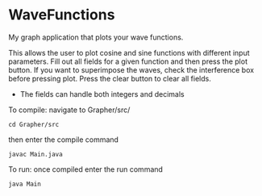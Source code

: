 # WaveFunctions
My graph application that plots your wave functions.

This allows the user to plot cosine and sine functions with different input parameters. Fill out all fields for a given
function and then press the plot button. If you want to superimpose the waves, check the interference box before pressing plot.
Press the clear button to clear all fields.

- The fields can handle both integers and decimals

To compile: navigate to Grapher/src/

`cd Grapher/src` 

then enter the compile command

`javac Main.java`

To run: once compiled enter the run command

`java Main`
